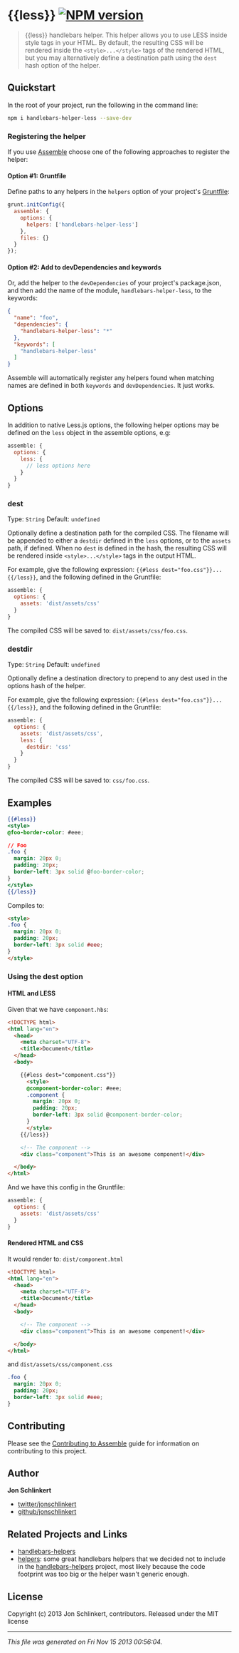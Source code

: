# {{less}} [![NPM version](https://badge.fury.io/js/handlebars-helper-less.png)](http://badge.fury.io/js/handlebars-helper-less) 

> {{less}} handlebars helper. This helper allows you to use LESS inside style tags in your HTML. By default, the resulting CSS will be rendered inside the `<style>...</style>` tags of the rendered HTML, but you may alternatively define a destination path using the `dest` hash option of the helper.

## Quickstart
In the root of your project, run the following in the command line:

```bash
npm i handlebars-helper-less --save-dev
```

### Registering the helper

If you use [Assemble](http://assemble.io) choose one of the following approaches to register the helper:

#### Option #1: Gruntfile

Define paths to any helpers in the `helpers` option of your project's [Gruntfile](http://gruntjs.com/):

```javascript
grunt.initConfig({
  assemble: {
    options: {
      helpers: ['handlebars-helper-less']
    },
    files: {}
  }
});
```

#### Option #2: Add to devDependencies and keywords

Or, add the helper to the `devDependencies` of your project's package.json, and then add the name of the module, `handlebars-helper-less`, to the keywords:

```json
{
  "name": "foo",
  "dependencies": {
    "handlebars-helper-less": "*"
  },
  "keywords": [
    "handlebars-helper-less"
  ]
}
```

Assemble will automatically register any helpers found when matching names are defined in both `keywords` and `devDependencies`. It just works.


## Options
In addition to native Less.js options, the following helper options may be defined on the `less` object in the assemble options, e.g:

```js
assemble: {
  options: {
    less: {
      // less options here
    }
  }
}
```

### dest
Type: `String`
Default: `undefined`

Optionally define a destination path for the compiled CSS. The filename will be appended to either a `destdir` defined in the `less` options, or to the `assets` path, if defined. When no `dest` is defined in the hash, the resulting CSS will be rendered inside `<style>...</style>` tags in the output HTML.

For example, give the following expression: `{{#less dest="foo.css"}}...{{/less}}`, and the following defined in the Gruntfile:

```js
assemble: {
  options: {
    assets: 'dist/assets/css'
  }
}
```

The compiled CSS will be saved to: `dist/assets/css/foo.css`.


### destdir
Type: `String`
Default: `undefined`

Optionally define a destination directory to prepend to any dest used in the options hash of the helper.

For example, give the following expression: `{{#less dest="foo.css"}}...{{/less}}`, and the following defined in the Gruntfile:

```js
assemble: {
  options: {
    assets: 'dist/assets/css',
    less: {
      destdir: 'css'
    }
  }
}
```
The compiled CSS will be saved to: `css/foo.css`.


## Examples

```handlebars
{{#less}}
<style>
@foo-border-color: #eee;

// Foo
.foo {
  margin: 20px 0;
  padding: 20px;
  border-left: 3px solid @foo-border-color;
}
</style>
{{/less}}
```

Compiles to:

```html
<style>
.foo {
  margin: 20px 0;
  padding: 20px;
  border-left: 3px solid #eee;
}
</style>
```

### Using the dest option

#### HTML and LESS

Given that we have `component.hbs`:

```html
<!DOCTYPE html>
<html lang="en">
  <head>
    <meta charset="UTF-8">
    <title>Document</title>
  </head>
  <body>

    {{#less dest="component.css"}}
      <style>
      @component-border-color: #eee;
      .component {
        margin: 20px 0;
        padding: 20px;
        border-left: 3px solid @component-border-color;
      }
      </style>
    {{/less}}

    <!-- The component -->
    <div class="component">This is an awesome component!</div>

  </body>
</html>
```

And we have this config in the Gruntfile:

```js
assemble: {
  options: {
    assets: 'dist/assets/css'
  }
}
```

#### Rendered HTML and CSS

It would render to: `dist/component.html`

```html
<!DOCTYPE html>
<html lang="en">
  <head>
    <meta charset="UTF-8">
    <title>Document</title>
  </head>
  <body>

    <!-- The component -->
    <div class="component">This is an awesome component!</div>

  </body>
</html>
```

and `dist/assets/css/component.css`

```css
.foo {
  margin: 20px 0;
  padding: 20px;
  border-left: 3px solid #eee;
}
```



## Contributing
Please see the [Contributing to Assemble](http://assemble.io/contributing) guide for information on contributing to this project.

## Author

**Jon Schlinkert**

+ [twitter/jonschlinkert](http://twitter.com/jonschlinkert)
+ [github/jonschlinkert](http://github.com/jonschlinkert)

## Related Projects and Links

+ [handlebars-helpers](https://github.com/assemble/handlebars-helpers)
+ [helpers](https://github.com/helpers): some great handlebars helpers that we decided not to include in the [handlebars-helpers](https://github.com/assemble/handlebars-helpers) project, most likely because the code footprint was too big or the helper wasn't generic enough.

## License
Copyright (c) 2013 Jon Schlinkert, contributors.
Released under the MIT license

***

_This file was generated on Fri Nov 15 2013 00:56:04._
